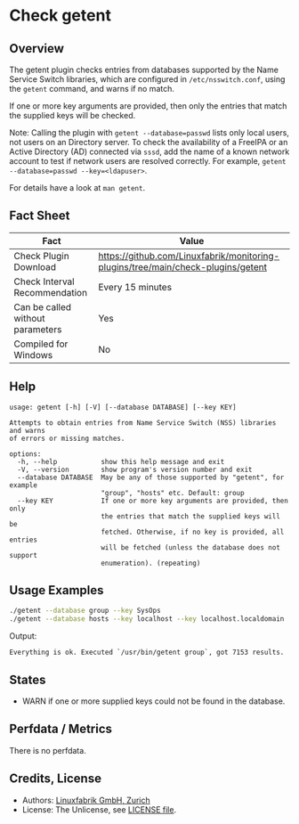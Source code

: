 # Check getent

## Overview

The getent plugin checks entries from databases supported by the Name Service Switch libraries, which are configured in `/etc/nsswitch.conf`, using the `getent` command, and warns if no match.

If one or more key arguments are provided, then only the entries that match the supplied keys will be checked.

Note: Calling the plugin with `getent --database=passwd` lists only local users, not users on an Directory server. To check the availability of a FreeIPA or an Active Directory (AD) connected via `sssd`, add the name of a known network account to test if network users are resolved correctly. For example, `getent --database=passwd --key=<ldapuser>`.

For details have a look at `man getent`.


## Fact Sheet

| Fact | Value |
|----|----|
| Check Plugin Download                 | <https://github.com/Linuxfabrik/monitoring-plugins/tree/main/check-plugins/getent> |
| Check Interval Recommendation         | Every 15 minutes |
| Can be called without parameters      | Yes |
| Compiled for Windows                  | No |


## Help

```text
usage: getent [-h] [-V] [--database DATABASE] [--key KEY]

Attempts to obtain entries from Name Service Switch (NSS) libraries and warns
of errors or missing matches.

options:
  -h, --help           show this help message and exit
  -V, --version        show program's version number and exit
  --database DATABASE  May be any of those supported by "getent", for example
                       "group", "hosts" etc. Default: group
  --key KEY            If one or more key arguments are provided, then only
                       the entries that match the supplied keys will be
                       fetched. Otherwise, if no key is provided, all entries
                       will be fetched (unless the database does not support
                       enumeration). (repeating)
```


## Usage Examples

```bash
./getent --database group --key SysOps
./getent --database hosts --key localhost --key localhost.localdomain
```

Output:

```text
Everything is ok. Executed `/usr/bin/getent group`, got 7153 results.
```


## States

* WARN if one or more supplied keys could not be found in the database.


## Perfdata / Metrics

There is no perfdata.


## Credits, License

* Authors: [Linuxfabrik GmbH, Zurich](https://www.linuxfabrik.ch)
* License: The Unlicense, see [LICENSE file](https://unlicense.org/).

